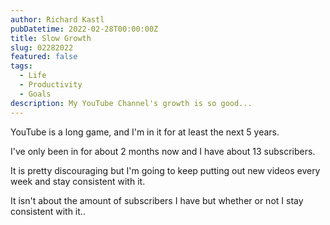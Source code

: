 ```yaml
---
author: Richard Kastl
pubDatetime: 2022-02-28T00:00:00Z
title: Slow Growth
slug: 02282022
featured: false
tags:
  - Life
  - Productivity
  - Goals
description: My YouTube Channel's growth is so good...
---
```


YouTube is a long game, and I'm in it for at least the next 5 years.

I've only been in for about 2 months now and I have about 13 subscribers.

It is pretty discouraging but I'm going to keep putting out new videos every week and stay consistent with it.

It isn't about the amount of subscribers I have but whether or not I stay consistent with it..

